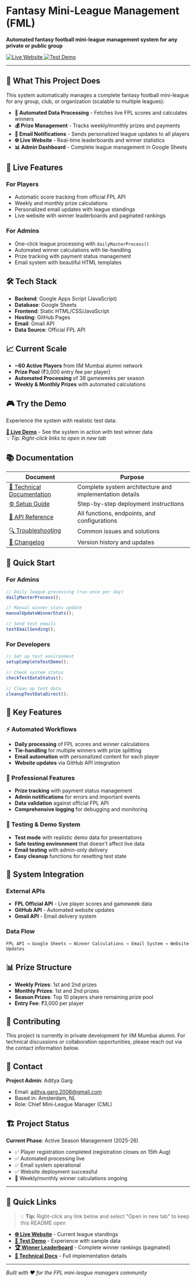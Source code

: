 # Fantasy Mini-League Management (FML)

**Automated fantasy football mini-league management system for any private or public group**

<a href="https://adigunners.github.io/" target="_blank" rel="noopener noreferrer">
  <img src="https://img.shields.io/badge/Live-Website-success?style=for-the-badge" alt="Live Website" />
</a>
<a href="https://adigunners.github.io/?test=true" target="_blank" rel="noopener noreferrer">
  <img src="https://img.shields.io/badge/Test-Demo-orange?style=for-the-badge" alt="Test Demo" />
</a>

---

## 🎯 What This Project Does

This system automatically manages a complete fantasy football mini-league for any group, club, or organization (scalable to multiple leagues):

- **🔄 Automated Data Processing** - Fetches live FPL scores and calculates winners
- **💰 Prize Management** - Tracks weekly/monthly prizes and payments
- **📧 Email Notifications** - Sends personalized league updates to all players
- **🌐 Live Website** - Real-time leaderboards and winner statistics
- **📊 Admin Dashboard** - Complete league management in Google Sheets

## 🚀 Live Features

### For Players

- Automatic score tracking from official FPL API
- Weekly and monthly prize calculations
- Personalized email updates with league standings
- Live website with winner leaderboards and paginated rankings

### For Admins

- One-click league processing with `dailyMasterProcess()`
- Automated winner calculations with tie-handling
- Prize tracking with payment status management
- Email system with beautiful HTML templates

## 🛠 Tech Stack

- **Backend**: Google Apps Script (JavaScript)
- **Database**: Google Sheets
- **Frontend**: Static HTML/CSS/JavaScript
- **Hosting**: GitHub Pages
- **Email**: Gmail API
- **Data Source**: Official FPL API

## 📈 Current Scale

- **~60 Active Players** from IIM Mumbai alumni network
- **Prize Pool** (₹3,000 entry fee per player)
- **Automated Processing** of 38 gameweeks per season
- **Weekly & Monthly Prizes** with automated calculations

## 🎮 Try the Demo

Experience the system with realistic test data:

**[📱 Live Demo](https://adigunners.github.io/?test=true)** - See the system in action with test winner data  
_💡 Tip: Right-click links to open in new tab_

## 📚 Documentation

| Document                                                      | Purpose                                                 |
| ------------------------------------------------------------- | ------------------------------------------------------- |
| [🔧 Technical Documentation](docs/TECHNICAL_DOCUMENTATION.md) | Complete system architecture and implementation details |
| [⚙️ Setup Guide](docs/SETUP_GUIDE.md)                         | Step-by-step deployment instructions                    |
| [📖 API Reference](docs/API_REFERENCE.md)                     | All functions, endpoints, and configurations            |
| [🔍 Troubleshooting](docs/TROUBLESHOOTING.md)                 | Common issues and solutions                             |
| [📝 Changelog](docs/CHANGELOG.md)                             | Version history and updates                             |

## 🚀 Quick Start

### For Admins

```javascript
// Daily league processing (run once per day)
dailyMasterProcess();

// Manual winner stats update
manualUpdateWinnerStats();

// Send test emails
testEmailSending();
```

### For Developers

```javascript
// Set up test environment
setupCompleteTestDemo();

// Check system status
checkTestDataStatus();

// Clean up test data
cleanupTestDataDirect();
```

## 🎯 Key Features

### ⚡ Automated Workflows

- **Daily processing** of FPL scores and winner calculations
- **Tie-handling** for multiple winners with prize splitting
- **Email automation** with personalized content for each player
- **Website updates** via GitHub API integration

### 💎 Professional Features

- **Prize tracking** with payment status management
- **Admin notifications** for errors and important events
- **Data validation** against official FPL API
- **Comprehensive logging** for debugging and monitoring

### 🧪 Testing & Demo System

- **Test mode** with realistic demo data for presentations
- **Safe testing environment** that doesn't affect live data
- **Email testing** with admin-only delivery
- **Easy cleanup** functions for resetting test state

## 🔗 System Integration

### External APIs

- **FPL Official API** - Live player scores and gameweek data
- **GitHub API** - Automated website updates
- **Gmail API** - Email delivery system

### Data Flow

```
FPL API → Google Sheets → Winner Calculations → Email System → Website Updates
```

## 📊 Prize Structure

- **Weekly Prizes**: 1st and 2nd prizes
- **Monthly Prizes**: 1st and 2nd prizes
- **Season Prizes**: Top 10 players share remaining prize pool
- **Entry Fee**: ₹3,000 per player

## 🤝 Contributing

This project is currently in private development for IIM Mumbai alumni. For technical discussions or collaboration opportunities, please reach out via the contact information below.

## 📧 Contact

**Project Admin**: Aditya Garg

- Email: aditya.garg.2006@gmail.com
- Based in: Amsterdam, NL
- Role: Chief Mini-League Manager (CML)

## 🏗 Project Status

**Current Phase**: Active Season Management (2025-26)

- ✅ Player registration completed (registration closes on 15th Aug)
- ✅ Automated processing live
- ✅ Email system operational
- ✅ Website deployment successful
- 🔄 Weekly/monthly winner calculations ongoing

---

## 📱 Quick Links

> 💡 **Tip:** Right-click any link below and select "Open in new tab" to keep this README open

- **[🌐 Live Website](https://adigunners.github.io/)** - Current league standings
- **[🧪 Test Demo](https://adigunners.github.io/?test=true)** - Experience with sample data
- **[🏆 Winner Leaderboard](https://adigunners.github.io/winners.html)** - Complete winner rankings (paginated)
- **[📖 Technical Docs](docs/TECHNICAL_DOCUMENTATION.md)** - Full implementation details

---

_Built with ❤️ for the FPL mini-league managers community_
